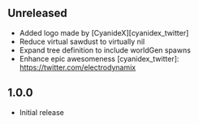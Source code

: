 ## Unreleased
- Added logo made by [CyanideX][cyanidex_twitter]
- Reduce virtual sawdust to virtually nil
- Expand tree definition to include worldGen spawns
- Enhance epic awesomeness
[cyanidex_twitter]: https://twitter.com/electrodynamix

## 1.0.0
- Initial release
